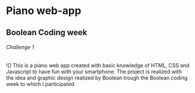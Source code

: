 # Piano web-app 
## Boolean Coding week
###### Challenge 1

![]
This is a piano web app created with basic knowledge of HTML, CSS and Javascript to have fun with your smartphone. The project is realized with the idea and graphic design realized by Boolean trough the Boolean coding week to which I participated. 

